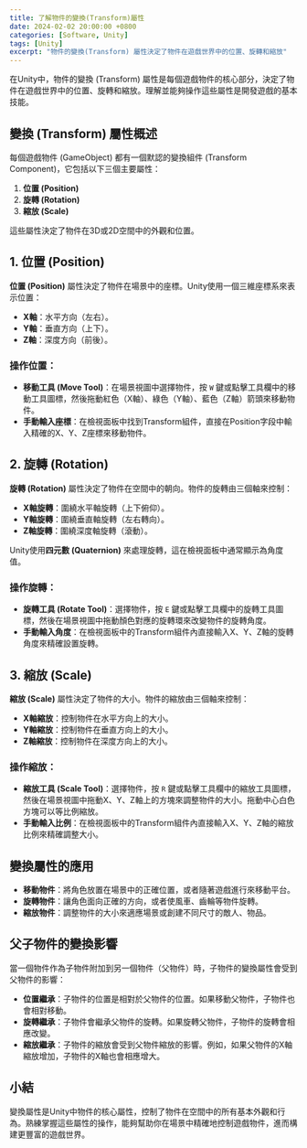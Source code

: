 ```yaml
---
title: 了解物件的變換(Transform)屬性
date: 2024-02-02 20:00:00 +0800
categories: [Software, Unity]
tags: [Unity] 
excerpt: "物件的變換(Transform) 屬性決定了物件在遊戲世界中的位置、旋轉和縮放"
---
```


在Unity中，物件的變換 (Transform) 屬性是每個遊戲物件的核心部分，決定了物件在遊戲世界中的位置、旋轉和縮放。理解並能夠操作這些屬性是開發遊戲的基本技能。

## 變換 (Transform) 屬性概述

每個遊戲物件 (GameObject) 都有一個默認的變換組件 (Transform Component)，它包括以下三個主要屬性：

1. **位置 (Position)**
2. **旋轉 (Rotation)**
3. **縮放 (Scale)**

這些屬性決定了物件在3D或2D空間中的外觀和位置。

## 1. 位置 (Position)

**位置 (Position)** 屬性決定了物件在場景中的座標。Unity使用一個三維座標系來表示位置：

- **X軸**：水平方向（左右）。
- **Y軸**：垂直方向（上下）。
- **Z軸**：深度方向（前後）。

### 操作位置：
- **移動工具 (Move Tool)**：在場景視圖中選擇物件，按 `W` 鍵或點擊工具欄中的移動工具圖標，然後拖動紅色（X軸）、綠色（Y軸）、藍色（Z軸）箭頭來移動物件。
- **手動輸入座標**：在檢視面板中找到Transform組件，直接在Position字段中輸入精確的X、Y、Z座標來移動物件。

## 2. 旋轉 (Rotation)

**旋轉 (Rotation)** 屬性決定了物件在空間中的朝向。物件的旋轉由三個軸來控制：

- **X軸旋轉**：圍繞水平軸旋轉（上下俯仰）。
- **Y軸旋轉**：圍繞垂直軸旋轉（左右轉向）。
- **Z軸旋轉**：圍繞深度軸旋轉（滾動）。

Unity使用**四元數 (Quaternion)** 來處理旋轉，這在檢視面板中通常顯示為角度值。

### 操作旋轉：
- **旋轉工具 (Rotate Tool)**：選擇物件，按 `E` 鍵或點擊工具欄中的旋轉工具圖標，然後在場景視圖中拖動顏色對應的旋轉環來改變物件的旋轉角度。
- **手動輸入角度**：在檢視面板中的Transform組件內直接輸入X、Y、Z軸的旋轉角度來精確設置旋轉。

## 3. 縮放 (Scale)

**縮放 (Scale)** 屬性決定了物件的大小。物件的縮放由三個軸來控制：

- **X軸縮放**：控制物件在水平方向上的大小。
- **Y軸縮放**：控制物件在垂直方向上的大小。
- **Z軸縮放**：控制物件在深度方向上的大小。

### 操作縮放：
- **縮放工具 (Scale Tool)**：選擇物件，按 `R` 鍵或點擊工具欄中的縮放工具圖標，然後在場景視圖中拖動X、Y、Z軸上的方塊來調整物件的大小。拖動中心白色方塊可以等比例縮放。
- **手動輸入比例**：在檢視面板中的Transform組件內直接輸入X、Y、Z軸的縮放比例來精確調整大小。

## 變換屬性的應用

- **移動物件**：將角色放置在場景中的正確位置，或者隨著遊戲進行來移動平台。
- **旋轉物件**：讓角色面向正確的方向，或者使風車、齒輪等物件旋轉。
- **縮放物件**：調整物件的大小來適應場景或創建不同尺寸的敵人、物品。

## 父子物件的變換影響

當一個物件作為子物件附加到另一個物件（父物件）時，子物件的變換屬性會受到父物件的影響：

- **位置繼承**：子物件的位置是相對於父物件的位置。如果移動父物件，子物件也會相對移動。
- **旋轉繼承**：子物件會繼承父物件的旋轉。如果旋轉父物件，子物件的旋轉會相應改變。
- **縮放繼承**：子物件的縮放會受到父物件縮放的影響。例如，如果父物件的X軸縮放增加，子物件的X軸也會相應增大。

## 小結

變換屬性是Unity中物件的核心屬性，控制了物件在空間中的所有基本外觀和行為。熟練掌握這些屬性的操作，能夠幫助你在場景中精確地控制遊戲物件，進而構建更豐富的遊戲世界。
